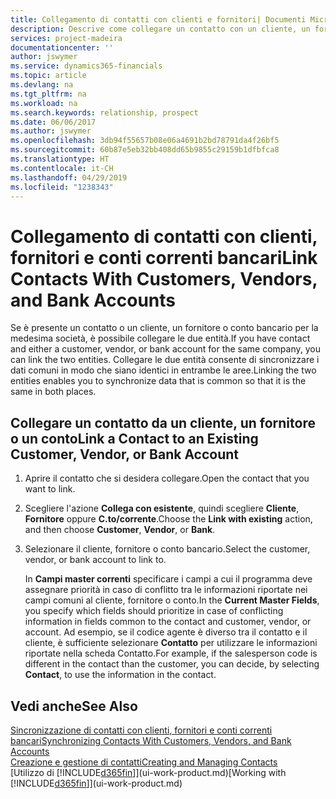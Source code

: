 ```yaml
---
title: Collegamento di contatti con clienti e fornitori| Documenti Microsoft
description: Descrive come collegare un contatto con un cliente, un fornitore o un conto corrente bancario dalla medesima società, per poter sincronizzare i dati comuni.
services: project-madeira
documentationcenter: ''
author: jswymer
ms.service: dynamics365-financials
ms.topic: article
ms.devlang: na
ms.tgt_pltfrm: na
ms.workload: na
ms.search.keywords: relationship, prospect
ms.date: 06/06/2017
ms.author: jswymer
ms.openlocfilehash: 3db94f55657b08e06a4691b2bd78791da4f26bf5
ms.sourcegitcommit: 60b87e5eb32bb408dd65b9855c29159b1dfbfca8
ms.translationtype: HT
ms.contentlocale: it-CH
ms.lasthandoff: 04/29/2019
ms.locfileid: "1238343"
---
```

# <a name="link-contacts-with-customers-vendors-and-bank-accounts"></a><span data-ttu-id="b7207-103">Collegamento di contatti con clienti, fornitori e conti correnti bancari</span><span class="sxs-lookup"><span data-stu-id="b7207-103">Link Contacts With Customers, Vendors, and Bank Accounts</span></span>
<span data-ttu-id="b7207-104">Se è presente un contatto o un cliente, un fornitore o conto bancario per la medesima società, è possibile collegare le due entità.</span><span class="sxs-lookup"><span data-stu-id="b7207-104">If you have contact and either a customer, vendor, or bank account for the same company, you can link the two entities.</span></span> <span data-ttu-id="b7207-105">Collegare le due entità consente di sincronizzare i dati comuni in modo che siano identici in entrambe le aree.</span><span class="sxs-lookup"><span data-stu-id="b7207-105">Linking the two entities enables you to synchronize data that is common so that it is the same in both places.</span></span>

## <a name="link-a-contact-to-an-existing-customer-vendor-or-bank-account"></a><span data-ttu-id="b7207-106">Collegare un contatto da un cliente, un fornitore o un conto</span><span class="sxs-lookup"><span data-stu-id="b7207-106">Link a Contact to an Existing Customer, Vendor, or Bank Account</span></span>
1. <span data-ttu-id="b7207-107">Aprire il contatto che si desidera collegare.</span><span class="sxs-lookup"><span data-stu-id="b7207-107">Open the contact that you want to link.</span></span>
2. <span data-ttu-id="b7207-108">Scegliere l'azione **Collega con esistente**, quindi scegliere **Cliente**, **Fornitore** oppure **C.to/corrente**.</span><span class="sxs-lookup"><span data-stu-id="b7207-108">Choose the **Link with existing** action, and then choose **Customer**, **Vendor**, or **Bank**.</span></span>
3. <span data-ttu-id="b7207-109">Selezionare il cliente, fornitore o conto bancario.</span><span class="sxs-lookup"><span data-stu-id="b7207-109">Select the customer, vendor, or bank account to link to.</span></span>

   <span data-ttu-id="b7207-110">In **Campi master correnti** specificare i campi a cui il programma deve assegnare priorità in caso di conflitto tra le informazioni riportate nei campi comuni al cliente, fornitore o conto.</span><span class="sxs-lookup"><span data-stu-id="b7207-110">In the **Current Master Fields**, you specify which fields should prioritize in case of conflicting information in fields common to the contact and customer, vendor, or account.</span></span> <span data-ttu-id="b7207-111">Ad esempio, se il codice agente è diverso tra il contatto e il cliente, è sufficiente selezionare **Contatto** per utilizzare le informazioni riportate nella scheda Contatto.</span><span class="sxs-lookup"><span data-stu-id="b7207-111">For example, if the salesperson code is different in the contact than the customer, you can decide, by selecting **Contact**, to use the information in the contact.</span></span>

## <a name="see-also"></a><span data-ttu-id="b7207-112">Vedi anche</span><span class="sxs-lookup"><span data-stu-id="b7207-112">See Also</span></span>
[<span data-ttu-id="b7207-113">Sincronizzazione di contatti con clienti, fornitori e conti correnti bancari</span><span class="sxs-lookup"><span data-stu-id="b7207-113">Synchronizing Contacts With Customers, Vendors, and Bank Accounts</span></span>](marketing-synchronize-contacts-customers-vendors-bank-accounts.md)  
[<span data-ttu-id="b7207-114">Creazione e gestione di contatti</span><span class="sxs-lookup"><span data-stu-id="b7207-114">Creating and Managing Contacts</span></span>](marketing-contacts.md)  
<span data-ttu-id="b7207-115">[Utilizzo di [!INCLUDE[d365fin](includes/d365fin_md.md)]](ui-work-product.md)</span><span class="sxs-lookup"><span data-stu-id="b7207-115">[Working with [!INCLUDE[d365fin](includes/d365fin_md.md)]](ui-work-product.md)</span></span>  
